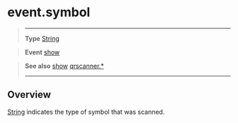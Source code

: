 # event.symbol

> --------------------- ------------------------------------------------------------------------------------------
> __Type__              [String](https://docs.coronalabs.com/api/type/String.html)

> __Event__             [show](/plugin/qrscanner/event/show/index.md)

> __See also__          [show](/plugin/qrscanner/event/show/index.md)
>						[qrscanner.*](/plugin/qrscanner/index.md)
> --------------------- ------------------------------------------------------------------------------------------

## Overview

[String](https://docs.coronalabs.com/api/type/String.html) indicates the type of symbol that was scanned.